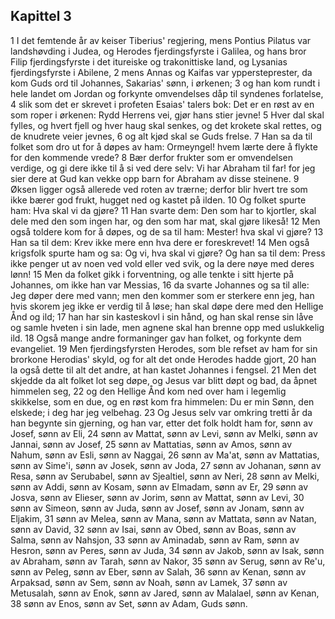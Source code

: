 ## Kapittel 3

1 I det femtende år av keiser Tiberius' regjering, mens Pontius Pilatus var landshøvding i Judea, og Herodes fjerdingsfyrste i Galilea, og hans bror Filip fjerdingsfyrste i det itureiske og trakonittiske land, og Lysanias fjerdingsfyrste i Abilene,
2 mens Annas og Kaifas var yppersteprester, da kom Guds ord til Johannes, Sakarias' sønn, i ørkenen;
3 og han kom rundt i hele landet om Jordan og forkynte omvendelses dåp til syndenes forlatelse,
4 slik som det er skrevet i profeten Esaias' talers bok: Det er en røst av en som roper i ørkenen: Rydd Herrens vei, gjør hans stier jevne!
5 Hver dal skal fylles, og hvert fjell og hver haug skal senkes, og det krokete skal rettes, og de knudrete veier jevnes,
6 og alt kjød skal se Guds frelse.
7 Han sa da til folket som dro ut for å døpes av ham: Ormeyngel! hvem lærte dere å flykte for den kommende vrede?
8 Bær derfor frukter som er omvendelsen verdige, og gi dere ikke til å si ved dere selv: Vi har Abraham til far! for jeg sier dere at Gud kan vekke opp barn for Abraham av disse steinene.
9 Øksen ligger også allerede ved roten av trærne; derfor blir hvert tre som ikke bærer god frukt, hugget ned og kastet på ilden.
10 Og folket spurte ham: Hva skal vi da gjøre?
11 Han svarte dem: Den som har to kjortler, skal dele med den som ingen har, og den som har mat, skal gjøre likeså!
12 Men også toldere kom for å døpes, og de sa til ham: Mester! hva skal vi gjøre?
13 Han sa til dem: Krev ikke mere enn hva dere er foreskrevet!
14 Men også krigsfolk spurte ham og sa: Og vi, hva skal vi gjøre? Og han sa til dem: Press ikke penger ut av noen ved vold eller ved svik, og la dere nøye med deres lønn!
15 Men da folket gikk i forventning, og alle tenkte i sitt hjerte på Johannes, om ikke han var Messias,
16 da svarte Johannes og sa til alle: Jeg døper dere med vann; men den kommer som er sterkere enn jeg, han hvis skorem jeg ikke er verdig til å løse; han skal døpe dere med den Hellige Ånd og ild;
17 han har sin kasteskovl i sin hånd, og han skal rense sin låve og samle hveten i sin lade, men agnene skal han brenne opp med uslukkelig ild.
18 Også mange andre formaninger gav han folket, og forkynte dem evangeliet.
19 Men fjerdingsfyrsten Herodes, som ble refset av ham for sin brorkone Herodias' skyld, og for alt det onde Herodes hadde gjort,
20 han la også dette til alt det andre, at han kastet Johannes i fengsel.
21 Men det skjedde da alt folket lot seg døpe, og Jesus var blitt døpt og bad, da åpnet himmelen seg,
22 og den Hellige Ånd kom ned over ham i legemlig skikkelse, som en due, og en røst kom fra himmelen: Du er min Sønn, den elskede; i deg har jeg velbehag.
23 Og Jesus selv var omkring tretti år da han begynte sin gjerning, og han var, etter det folk holdt ham for, sønn av Josef, sønn av Eli,
24 sønn av Mattat, sønn av Levi, sønn av Melki, sønn av Jannai, sønn av Josef,
25 sønn av Mattatias, sønn av Amos, sønn av Nahum, sønn av Esli, sønn av Naggai,
26 sønn av Ma'at, sønn av Mattatias, sønn av Sime'i, sønn av Josek, sønn av Joda,
27 sønn av Johanan, sønn av Resa, sønn av Serubabel, sønn av Sjealtiel, sønn av Neri,
28 sønn av Melki, sønn av Addi, sønn av Kosam, sønn av Elmadam, sønn av Er,
29 sønn av Josva, sønn av Elieser, sønn av Jorim, sønn av Mattat, sønn av Levi,
30 sønn av Simeon, sønn av Juda, sønn av Josef, sønn av Jonam, sønn av Eljakim,
31 sønn av Melea, sønn av Mana, sønn av Mattata, sønn av Natan, sønn av David,
32 sønn av Isai, sønn av Obed, sønn av Boas, sønn av Salma, sønn av Nahsjon,
33 sønn av Aminadab, sønn av Ram, sønn av Hesron, sønn av Peres, sønn av Juda,
34 sønn av Jakob, sønn av Isak, sønn av Abraham, sønn av Tarah, sønn av Nakor,
35 sønn av Serug, sønn av Re'u, sønn av Peleg, sønn av Eber, sønn av Salah,
36 sønn av Kenan, sønn av Arpaksad, sønn av Sem, sønn av Noah, sønn av Lamek,
37 sønn av Metusalah, sønn av Enok, sønn av Jared, sønn av Malalael, sønn av Kenan,
38 sønn av Enos, sønn av Set, sønn av Adam, Guds sønn.
